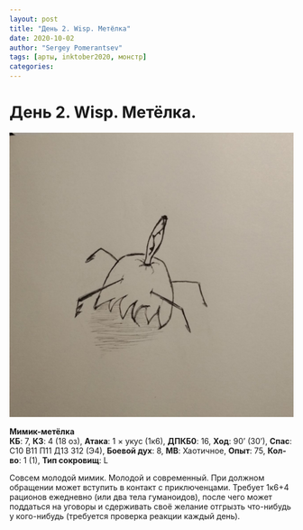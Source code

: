 ```yaml
---
layout: post
title: "День 2. Wisp. Метёлка"
date: 2020-10-02
author: "Sergey Pomerantsev"
tags: [арты, inktober2020, монстр]
categories:
---
```


# День 2. Wisp. Метёлка.

![](/assets/images/_inktober20-2.jpg)

**Мимик-метёлка**  
**КБ**: 7, **КЗ**: 4 (18 оз), **Атака**: 1 × укус (1к6), **ДПКБ0**: 16, **Ход**: 90’ (30’), **Спас**: С10 В11 П11 Д13 З12 (Э4), **Боевой дух**: 8, **МВ**: Хаотичное, **Опыт**: 75, **Кол-во**: 1 (1), **Тип сокровищ**: L

Совсем молодой мимик. Молодой и современный. При должном обращении может вступить в контакт с приключенцами. Требует 1к6+4 рационов ежедневно (или два тела гуманоидов), после чего может поддаться на уговоры и сдерживать своё желание отгрызть что-нибудь у кого-нибудь (требуется проверка реакции каждый день).
